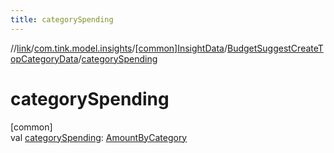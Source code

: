 ```yaml
---
title: categorySpending
---
```

//[link](../../../../index.html)/[com.tink.model.insights](../../index.html)/[[common]InsightData](../index.html)/[BudgetSuggestCreateTopCategoryData](index.html)/[categorySpending](category-spending.html)



# categorySpending



[common]\
val [categorySpending](category-spending.html): [AmountByCategory](../../../com.tink.model.relations/[common]-amount-by-category/index.html)




